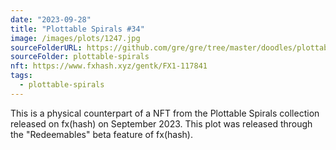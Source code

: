```yaml
---
date: "2023-09-28"
title: "Plottable Spirals #34"
image: /images/plots/1247.jpg
sourceFolderURL: https://github.com/gre/gre/tree/master/doodles/plottable-spirals
sourceFolder: plottable-spirals
nft: https://www.fxhash.xyz/gentk/FX1-117841
tags:
  - plottable-spirals
---
```


This is a physical counterpart of a NFT from the Plottable Spirals collection released on fx(hash) on September 2023. This plot was released through the "Redeemables" beta feature of fx(hash).

